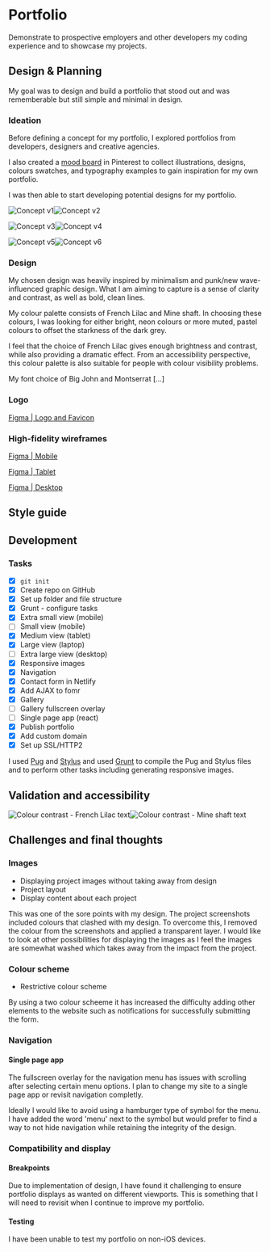 # Portfolio

Demonstrate to prospective employers and other developers my coding experience and to showcase my projects.

## Design & Planning

My goal was to design and build a portfolio that stood out and was rememberable but still simple and minimal in design.

### Ideation
Before defining a concept for my portfolio, I explored portfolios from developers, designers and creative agencies.

I also created a [mood board](http://pin.it/rm5GGe5) in Pinterest to collect illustrations, designs, colours swatches, and typography examples to gain inspiration for my own portfolio.

I was then able to start developing potential designs for my portfolio.

![Concept v1](/dest/assets/img/design-mockup-01.png?raw=true "Concept v1")![Concept v2](/dest/assets/img/design-mockup-02.png?raw=true "Concept v2")

![Concept v3](/dest/assets/img/design-mockup-03.png?raw=true "Concept v3")![Concept v4](/dest/assets/img/design-mockup-04.png?raw=true "Concept v4")

![Concept v5](/dest/assets/img/design-mockup-05.png?raw=true "Concept v5")![Concept v6](/dest/assets/img/design-mockup-06.png?raw=true "Concept v6")

### Design
My chosen design was heavily inspired by minimalism and punk/new wave-influenced graphic design. What I am aiming to capture is a sense of clarity and contrast, as well as bold, clean lines. 

My colour palette consists of French Lilac and Mine shaft. In choosing these colours, I was looking for either bright, neon colours or more muted, pastel colours to offset the starkness of the dark grey.

I feel that the choice of French Lilac  gives enough brightness and contrast, while also providing a dramatic effect. From an accessibility perspective, this colour palette is also suitable for people with colour visibility problems.

My font choice of Big John and Montserrat […]

### Logo
[Figma | Logo and Favicon](https://www.figma.com/file/5NCkU4WZgAZ4x7Jls6j6bv/Portfolio-Logo)
### High-fidelity wireframes
[Figma | Mobile](https://www.figma.com/file/Zt6Qkb4ANk2yjBCJP06Dy55g/Portfolio-Mobile)

[Figma | Tablet](https://www.figma.com/file/ahDJmWRv9QYOvMB5OQeS1G/Portfolio-Tablet)

[Figma | Desktop](https://www.figma.com/file/98uqAHDzHpsptFj6fotAG2/Portfolio-Desktop)

## Style guide


## Development
### Tasks
- [x] `git init`
- [x] Create repo on GitHub
- [x] Set up folder and file structure
- [x] Grunt - configure tasks
- [x] Extra small view (mobile)
- [ ] Small view (mobile)
- [x] Medium view (tablet)
- [x] Large view (laptop)
- [ ] Extra large view (desktop)
- [x] Responsive images
- [x] Navigation
- [x] Contact form in Netlify
- [x] Add AJAX to fomr
- [x] Gallery
- [ ] Gallery fullscreen overlay
- [ ] Single page app (react)
- [x] Publish portfolio
- [x] Add custom domain
- [x] Set up SSL/HTTP2

I used [Pug](https://pugjs.org) and [Stylus](http://stylus-lang.com/) and used [Grunt](https://gruntjs.com/) to compile the Pug and Stylus files and to perform other tasks including generating responsive images.

## Validation and accessibility

![Colour contrast - French Lilac text](/dest/assets/img/colour-contrast-purple.png?raw=true "Concept v5")![Colour contrast - Mine shaft text](/dest/assets/img/colour-contrast-grey.png?raw=true "Concept v6")
## Challenges and final thoughts
### Images
- Displaying project images without taking away from design
- Project layout
- Display content about each project

This was one of the sore points with my design. The project screenshots included colours that clashed with my design. To overcome this, I removed the colour from the screenshots and applied a transparent layer. I would like to look at other possibilities for displaying the images as I feel the images are somewhat washed which takes away from the impact from the project.

### Colour scheme
- Restrictive colour scheme

By using a two colour scheeme it has increased the difficulty adding other elements to the website such as notifications for successfully submitting the form.

### Navigation
#### Single page app

The fullscreen overlay for the navigation menu has issues with scrolling after selecting certain menu options. I plan to change my site to a single page app or revisit navigation completly.

Ideally I would like to avoid using a hamburger type of symbol for the menu. I have added the word 'menu' next to the symbol but would prefer to find a way to not hide navigation while retaining the integrity of the design.

### Compatibility and display
#### Breakpoints

Due to implementation of design, I have found it challenging to ensure portfolio displays as wanted on different viewports. This is something that I will need to revisit when I continue to improve my portfolio.

#### Testing

I have been unable to test my portfolio on non-iOS devices.
